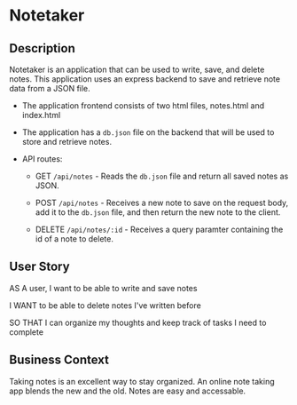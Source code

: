 # Notetaker

## Description

Notetaker is an application that can be used to write, save, and delete notes. This application uses an express backend to save and retrieve note data from a JSON file.

* The application frontend consists of two html files, notes.html and index.html

* The application has a `db.json` file on the backend that will be used to store and retrieve notes.  

* API routes:

  * GET `/api/notes` - Reads the `db.json` file and return all saved notes as JSON.

  * POST `/api/notes` - Receives a new note to save on the request body, add it to the `db.json` file, and then return the new note to the client.

  * DELETE `/api/notes/:id` - Receives a query paramter containing the id of a note to delete. 

## User Story

AS A user, I want to be able to write and save notes

I WANT to be able to delete notes I've written before

SO THAT I can organize my thoughts and keep track of tasks I need to complete

## Business Context

Taking notes is an excellent way to stay organized.  An online note taking app blends the new and the old.  Notes are easy and accessable.
